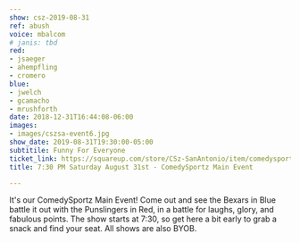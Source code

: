 ```yaml
---
show: csz-2019-08-31
ref: abush
voice: mbalcom
# janis: tbd
red:
- jsaeger
- ahempfling
- cromero
blue:
- jwelch
- gcamacho
- mrushforth
date: 2018-12-31T16:44:08-06:00
images:
- images/cszsa-event6.jpg
show_date: 2019-08-31T19:30:00-05:00
subtitile: Funny For Everyone
ticket_link: https://squareup.com/store/CSz-SanAntonio/item/comedysportz-saturday-august-st
title: 7:30 PM Saturday August 31st - ComedySportz Main Event

---
```

It's our ComedySportz Main Event! Come out and see the Bexars in Blue battle it out with the Punslingers in Red, in a battle for laughs, glory, and fabulous points. The show starts at 7:30, so get here a bit early to grab a snack and find your seat. All shows are also BYOB.
